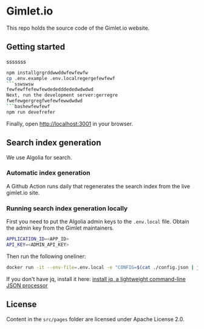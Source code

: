 # Gimlet.io

This repo holds the source code of the Gimlet.io website.

## Getting started
sssssss
```bash
npm installgrgrddwwddwfewfewfw
cp .env.example .env.localregergefewfewf
```sswswsw
fewfewffefewfewdededddededwdwdwd
Next, run the development server:gerregre
fwefewgergregfwefewfewwdwdwd
```bashewfewfewf
npm run devefrefer
```

Finally, open [http://localhost:3001](http://localhost:3001) in your browser.

## Search index generation

We use Algolia for search.

### Automatic index generation

A Github Action runs daily that regenerates the search index from the live gimlet.io site.

### Running search index generation locally

First you need to put the Algolia admin keys to the `.env.local` file.
Obtain the admin key from the Gimlet maintainers.

```bash
APPLICATION_ID=<APP_ID>
API_KEY=<ADMIN_API_KEY>
```

Then run the following oneliner:

```bash
docker run -it --env-file=.env.local -e "CONFIG=$(cat ./config.json | jq -r tostring)" algolia/docsearch-scraper
```

If you don't have jq, install it here: [install jq, a lightweight command-line JSON processor](https://github.com/stedolan/jq/wiki/Installation)

## License

Content in the `src/pages` folder are licensed under Apache License 2.0.
